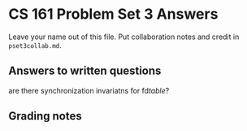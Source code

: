 # CS 161 Problem Set 3 Answers

Leave your name out of this file. Put collaboration notes and credit in
`pset3collab.md`.

## Answers to written questions

are there synchronization invariatns for fd*table*?

## Grading notes
